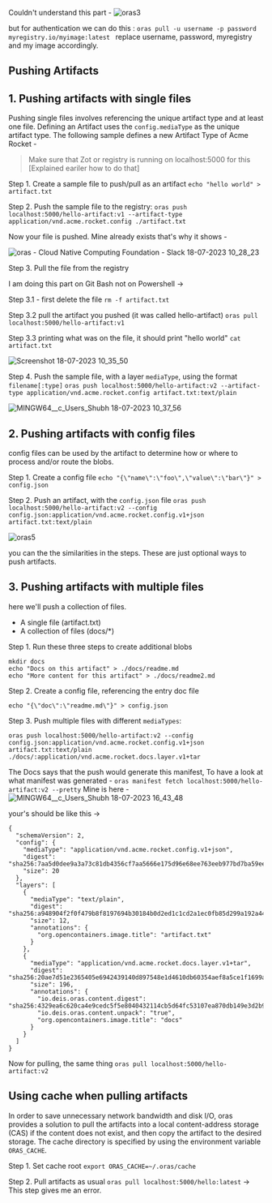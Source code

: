 Couldn't understand this part -
![oras3](https://github.com/1Shubham7/repo-for-notary-and-oras/assets/116020663/813ffcf2-b469-49ac-b109-c49ef593f54d)

but for authentication we can do this :
`oras pull -u username -p password myregistry.io/myimage:latest `
replace username, password, myregistry and my image accordingly.

## Pushing Artifacts

## 1. Pushing artifacts with single files

Pushing single files involves referencing the unique artifact type and at least one file. Defining an Artifact uses the `config.mediaType` as the unique artifact type. The following sample defines a new Artifact Type of Acme Rocket - 

> Make sure that Zot or registry is running on localhost:5000 for this [Explained eariler how to do that]

Step 1. Create a sample file to push/pull as an artifact
```echo "hello world" > artifact.txt```

Step 2. Push the sample file to the registry:
```oras push localhost:5000/hello-artifact:v1 --artifact-type application/vnd.acme.rocket.config ./artifact.txt```

Now your file is pushed.
Mine already exists that's why it shows -

![oras - Cloud Native Computing Foundation - Slack 18-07-2023 10_28_23](https://github.com/1Shubham7/understanding-ORAS/assets/116020663/18f813da-f1ff-4c69-83d4-ff6e86d18f49)

Step 3. Pull the file from the registry

I am doing this part on Git Bash not on Powershell ->

Step 3.1 -  first delete the file
```rm -f artifact.txt```

Step 3.2 pull the artifact you pushed (it was called hello-artifact)
```oras pull localhost:5000/hello-artifact:v1```

Step 3.3 printing what was on the file, it should print "hello world"
```cat artifact.txt ```

![Screenshot 18-07-2023 10_35_50](https://github.com/1Shubham7/understanding-ORAS/assets/116020663/d947bf83-7d1c-4b6d-a6fd-8098932c5a8e)

Step 4. Push the sample file, with a layer `mediaType`, using the format `filename[:type]`
```oras push localhost:5000/hello-artifact:v2 --artifact-type application/vnd.acme.rocket.config artifact.txt:text/plain```

![MINGW64__c_Users_Shubh 18-07-2023 10_37_56](https://github.com/1Shubham7/understanding-ORAS/assets/116020663/5eeda96f-1ce5-4b0c-947c-a7a8bf4890ea)

## 2. Pushing artifacts with config files

config files can be used by the artifact to determine how or where to process and/or route the blobs.

Step 1. Create a config file
```echo "{\"name\":\"foo\",\"value\":\"bar\"}" > config.json```

Step 2. Push an artifact, with the `config.json` file
```oras push localhost:5000/hello-artifact:v2 --config config.json:application/vnd.acme.rocket.config.v1+json artifact.txt:text/plain```

![oras5](https://github.com/1Shubham7/understanding-ORAS/assets/116020663/ce9c7948-b4ee-4a45-9bb2-9c6671c5dd87)

you can the the similarities in the steps. These are just optional ways to push artifacts.

## 3. Pushing artifacts with multiple files

here we'll push a collection of files.
- A single file (artifact.txt)
- A collection of files (docs/*)

Step 1. Run these three steps to create additional blobs
```
mkdir docs
echo "Docs on this artifact" > ./docs/readme.md
echo "More content for this artifact" > ./docs/readme2.md
```

Step 2. Create a config file, referencing the entry doc file
```
echo "{\"doc\":\"readme.md\"}" > config.json
```

Step 3. Push multiple files with different `mediaTypes`:

```
oras push localhost:5000/hello-artifact:v2 --config config.json:application/vnd.acme.rocket.config.v1+json artifact.txt:text/plain ./docs/:application/vnd.acme.rocket.docs.layer.v1+tar
```
The Docs says that the push would generate this manifest, 
To have a look at what manifest was generated - `oras manifest fetch localhost:5000/hello-artifact:v2 --pretty`
Mine is here -
![MINGW64__c_Users_Shubh 18-07-2023 16_43_48](https://github.com/1Shubham7/understanding-ORAS/assets/116020663/a92d11f4-7230-4aac-b7c0-ccf0c40df2b6)

your's should be like this ->
```
{
  "schemaVersion": 2,
  "config": {
    "mediaType": "application/vnd.acme.rocket.config.v1+json",
    "digest": "sha256:7aa5d0dee9a3a73c81db4356cf7aa5666e175d96e68ee763eeb977bd7ba59ee5",
    "size": 20
  },
  "layers": [
    {
      "mediaType": "text/plain",
      "digest": "sha256:a948904f2f0f479b8f8197694b30184b0d2ed1c1cd2a1ec0fb85d299a192a447",
      "size": 12,
      "annotations": {
        "org.opencontainers.image.title": "artifact.txt"
      }
    },
    {
      "mediaType": "application/vnd.acme.rocket.docs.layer.v1+tar",
      "digest": "sha256:20ae7d51e2365405e6942439140d897548e1d4610db60354aef8a5ce1f1699a7",
      "size": 196,
      "annotations": {
        "io.deis.oras.content.digest": "sha256:4329ea6c620ca4e9cedc5f5e8040432114cb5d64fc53107ea870db149e3d2b9e",
        "io.deis.oras.content.unpack": "true",
        "org.opencontainers.image.title": "docs"
      }
    }
  ]
}
```

Now for pulling, the same thing `oras pull localhost:5000/hello-artifact:v2`

## Using cache when pulling artifacts

In order to save unnecessary network bandwidth and disk I/O, oras provides a solution to pull the artifacts into a local content-address storage (CAS) if the content does not exist, and then copy the artifact to the desired storage. The cache directory is specified by using the environment variable `ORAS_CACHE`.

Step 1. Set cache root
`export ORAS_CACHE=~/.oras/cache`

Step 2. Pull artifacts as usual
`oras pull localhost:5000/hello:latest`   -> This step gives me an error.
